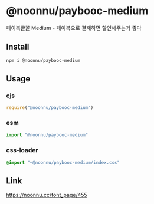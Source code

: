 # @noonnu/paybooc-medium
페이북글꼴 Medium - 페이북으로 결제하면 할인해주는거 좋다

## Install
```sh
npm i @noonnu/paybooc-medium
```
## Usage
### cjs
```js
require("@noonnu/paybooc-medium")
```
### esm
```js
import "@noonnu/paybooc-medium"
```
### css-loader
```css
@import "~@noonnu/paybooc-medium/index.css"
```

## Link
https://noonnu.cc/font_page/455